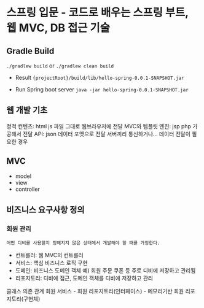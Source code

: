 # 스프링 입문 - 코드로 배우는 스프링 부트, 웹 MVC, DB 접근 기술

## Gradle Build
`./gradlew build` or `./gradlew clean build`

* Result
`{projectRoot}/build/lib/hello-spring-0.0.1-SNAPSHOT.jar`

* Run Spring boot server
`java -jar hello-spring-0.0.1-SNAPSHOT.jar`


## 웹 개발 기초

정적 컨텐츠: html js 파일 그대로 웹브라우저에 전달
MVC와 템플릿 엔진: jsp php 가공해서 전달
API: json 데이터 포맷으로 전달 서버끼리 통신하거나... 데이터 전달이 필요한 경우


## MVC
* model
* view
* controller

## 비즈니스 요구사항 정의
### 회원 관리

`어떤 디비를 사용할지 정해지지 않은 상태에서 개발해야 할 때를 가정한다.`

* 컨트롤러: 웹 MVC의 컨트롤러
* 서비스: 핵심 비즈니스 로직 구현
* 도메인: 비즈니스 도메인 객체 예) 회원 주문 쿠폰 등 주로 디비에 저장하고 관리됨
* 리포지토리: 디비에 접근, 도메인 객체를 디비에 저장하고 관리


클래스 의존 관계
회원 서비스 - 회원 리포지토리(인터페이스) - 메모리기반 회원 리포지토리(구현체)